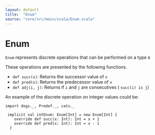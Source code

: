 ```yaml
---
layout: default
title:  "Enum"
source: "core/src/main/scala/Enum.scala"
---
```

# Enum

`Enum` represents discrete operations that can be performed on a type `A`

These operations are presented by the following functions.

- `def succ(x)`:		Returns the successor value of `x`
- `def pred(x)`: 	Returns the predecessor value of `x`
- `def adj(i, j)`:	Returns if `i` and `j` are consecutives ( `succ(i) is j`)

An example of the discrete operation on integer values could be: 

```tut
import dogs._, Predef._, cats._

 implicit val intEnum: Enum[Int] = new Enum[Int] {
    override def succ(x: Int): Int = x + 1
    override def pred(x: Int): Int = x - 1
  }
```